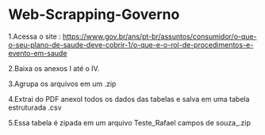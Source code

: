 # Web-Scrapping-Governo

1.Acessa o site : https://www.gov.br/ans/pt-br/assuntos/consumidor/o-que-o-seu-plano-de-saude-deve-cobrir-1/o-que-e-o-rol-de-procedimentos-e-evento-em-saude

2.Baixa os anexos I até o IV.

3.Agrupa os arquivos em um .zip

4.Extrai do PDF anexoI todos os dados das tabelas e salva em uma tabela estruturada .csv

5.Essa tabela é zipada em um arquivo Teste_Rafael campos de souza_.zip

